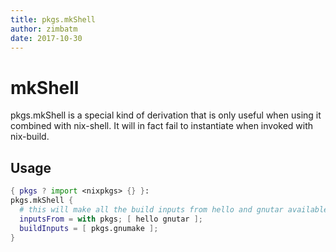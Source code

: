 ```yaml
---
title: pkgs.mkShell
author: zimbatm
date: 2017-10-30
---
```


# mkShell

pkgs.mkShell is a special kind of derivation that is only useful when using
it combined with nix-shell. It will in fact fail to instantiate when invoked
with nix-build.

## Usage

```nix
{ pkgs ? import <nixpkgs> {} }:
pkgs.mkShell {
  # this will make all the build inputs from hello and gnutar available to the shell environment
  inputsFrom = with pkgs; [ hello gnutar ];
  buildInputs = [ pkgs.gnumake ];
}
```
